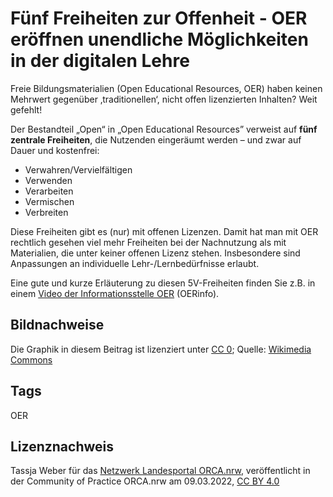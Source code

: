 # **Fünf Freiheiten zur Offenheit** **- OER eröffnen unendliche Möglichkeiten in der digitalen Lehre**
 
Freie  Bildungsmaterialien (Open Educational Resources, OER) haben keinen  Mehrwert gegenüber ‚traditionellen‘, nicht offen lizenzierten Inhalten?  Weit gefehlt!
 
Der Bestandteil „Open“ in „Open Educational Resources” verweist auf **fünf zentrale Freiheiten**, die Nutzenden eingeräumt werden – und zwar auf Dauer und kostenfrei:
 
- Verwahren/Vervielfältigen
- Verwenden
- Verarbeiten
- Vermischen
- Verbreiten

Diese Freiheiten gibt es (nur) mit offenen Lizenzen. Damit hat man  mit OER rechtlich gesehen viel mehr Freiheiten bei der Nachnutzung als  mit Materialien, die unter keiner offenen Lizenz stehen. Insbesondere  sind Anpassungen an individuelle Lehr-/Lernbedürfnisse erlaubt.
 
Eine gute und kurze Erläuterung zu diesen 5V-Freiheiten finden Sie z.B. in einem [Video der Informationsstelle OER](https://www.youtube.com/watch?v=ai2lZ8e4W8Y) (OERinfo).
 

 ## Bildnachweise
   Die Graphik in diesem Beitrag ist lizenziert unter [CC 0](https://creativecommons.org/publicdomain/zero/1.0/legalcode); Quelle: [Wikimedia Commons](https://commons.wikimedia.org/wiki/Category:Open_access_in_Brandenburg)

 ## Tags
 OER

 ## Lizenznachweis
 Tassja Weber für das <a href="http://www.orca.nrw/ueber-uns/netzwerk" target="_blank">Netzwerk Landesportal ORCA.nrw</a>, veröffentlicht in der Community of Practice ORCA.nrw am 09.03.2022, <a href="https://creativecommons.org/licenses/by/4.0/" target="_blank">CC BY 4.0</a>